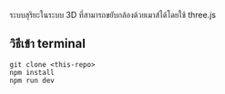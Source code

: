 ระบบสุริยะในระบบ 3D ที่สามารถขยับกล้องด้วยเมาส์ได้โดยใช้ three.js

## วิธีเข้า terminal

```
git clone <this-repo>
npm install
npm run dev
```
